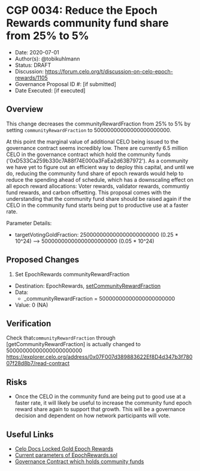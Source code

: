 # CGP 0034: Reduce the Epoch Rewards community fund share from 25% to 5%

- Date: 2020-07-01
- Author(s): @tobikuhlmann
- Status: DRAFT
- Discussion: https://forum.celo.org/t/discussion-on-celo-epoch-rewards/1105
- Governance Proposal ID #: [if submitted]
- Date Executed: [if executed]

## Overview

This change decreases the communityRewardFraction from 25% to 5% by setting `communityRewardFraction` to 50000000000000000000000. 

At this point the marginal value of additional CELO being issued to the governance contract seems incredibly low. There are currently 6.5 million CELO in the governance contract which hold the community funds ('0xD533Ca259b330c7A88f74E000a3FaEa2d63B7972').
As a community we have yet to figure out an efficient way to deploy this capital, and until we do, reducing the community fund share of epoch rewards would help to reduce the spending ahead of schedule, which has a downscaling effect on all epoch reward allocations: Voter rewards, validator rewards, communtiy fund rewards, and carbon offsetting.
This proposal comes with the understanding that the community fund share should be raised again if the CELO in the community fund starts being put to productive use at a faster rate.


Parameter Details:

- targetVotingGoldFraction: 250000000000000000000000 (0.25 * 10^24) --> 50000000000000000000000 (0.05 * 10^24)


## Proposed Changes

1. Set EpochRewards communityRewardFraction
  - Destination: EpochRewards, [setCommunityRewardFraction](https://github.com/celo-org/celo-monorepo/blob/master/packages/protocol/contracts/governance/EpochRewards.sol#L137)
  - Data: 
    - _communityRewardFraction = 50000000000000000000000
  - Value: 0 (NA)


## Verification

Check that`communityRewardFraction` through [getCommunityRewardFraction] is actually changed to 50000000000000000000000
https://explorer.celo.org/address/0x07F007d389883622Ef8D4d347b3f78007f28d8b7/read-contract


## Risks
- Once the CELO in the community fund are being put to good use at a faster rate, it will likely be useful to increase the community fund epoch reward share again to support that growth. This will be a governance decision and dependent on how network participants will vote. 

## Useful Links
* [Celo Docs Locked Gold Epoch Rewards](https://docs.celo.org/celo-codebase/protocol/proof-of-stake/epoch-rewards/locked-gold-rewards)
* [Current parameters of EpochRewards.sol](https://explorer.celo.org/address/0x07F007d389883622Ef8D4d347b3f78007f28d8b7/read-contract)
* [Governance Contract which holds community funds](https://explorer.celo.org/address/0xD533Ca259b330c7A88f74E000a3FaEa2d63B7972/transactions)



